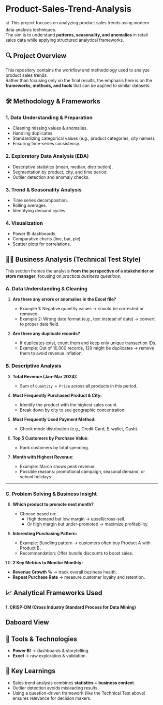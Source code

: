 # Product-Sales-Trend-Analysis

📊 This project focuses on analyzing product sales trends using modern data analysis techniques.  
The aim is to understand **patterns, seasonality, and anomalies** in retail sales data while applying structured analytical frameworks.

## 🔍 Project Overview
This repository contains the workflow and methodology used to analyze product sales trends.  
Rather than focusing only on the final results, the emphasis here is on the **frameworks, methods, and tools** that can be applied to similar datasets.

## 🛠️ Methodology & Frameworks
### 1. Data Understanding & Preparation
- Cleaning missing values & anomalies.
- Handling duplicates.
- Standardizing categorical values (e.g., product categories, city names).
- Ensuring time-series consistency.

### 2. Exploratory Data Analysis (EDA)
- Descriptive statistics (mean, median, distribution).
- Segmentation by product, city, and time period.
- Outlier detection and anomaly checks.

### 3. Trend & Seasonality Analysis
- Time series decomposition.
- Rolling averages.
- Identifying demand cycles.

### 4. Visualization
- Power BI dashboards.
- Comparative charts (line, bar, pie).
- Scatter plots for correlations.

## 🧑‍💼 Business Analysis (Technical Test Style)
This section frames the analysis **from the perspective of a stakeholder or store manager**, focusing on *practical business questions*.

### A. Data Understanding & Cleaning
1. **Are there any errors or anomalies in the Excel file?**  
   - Example 1: Negative quantity values → should be corrected or removed.  
   - Example 2: Wrong date format (e.g., text instead of date) → convert to proper date field.
     
2. **Are there any duplicate records?**  
   - If duplicates exist, count them and keep only unique transaction IDs.  
   - Example: Out of 10,000 records, 120 might be duplicates → remove them to avoid revenue inflation.



### B. Descriptive Analysis
3. **Total Revenue (Jan–Mar 2024):**  
   - Sum of `Quantity × Price` across all products in this period.  

4. **Most Frequently Purchased Product & City:**  
   - Identify the product with the highest sales count.  
   - Break down by city to see geographic concentration.  

5. **Most Frequently Used Payment Method:**  
   - Check mode distribution (e.g., Credit Card, E-wallet, Cash).  

6. **Top 5 Customers by Purchase Value:**  
   - Rank customers by total spending.  

7. **Month with Highest Revenue:**  
   - Example: March shows peak revenue.  
   - Possible reasons: promotional campaign, seasonal demand, or school holidays.  

---

### C. Problem Solving & Business Insight
8. **Which product to promote next month?**  
   - Choose based on:  
     - High demand but low margin → upsell/cross-sell.  
     - Or high margin but under-promoted → maximize profitability.  

9. **Interesting Purchasing Pattern:**  
   - Example: Bundling pattern → customers often buy Product A with Product B.  
   - Recommendation: Offer bundle discounts to boost sales.  

10. **2 Key Metrics to Monitor Monthly:**  
   - **Revenue Growth %** → track overall business health.  
   - **Repeat Purchase Rate** → measure customer loyalty and retention.  

## 📈 Analytical Frameworks Used
**1. CRISP-DM (Cross Industry Standard Process for Data Mining)**

## Daboard View


## 🧰 Tools & Technologies
- **Power BI** → dashboards & storytelling.  
- **Excel** → raw exploration & validation.  

## 🚀 Key Learnings
- Sales trend analysis combines **statistics + business context**.  
- Outlier detection avoids misleading results.  
- Using a question-driven framework (like the Technical Test above) ensures relevance for decision makers.  


